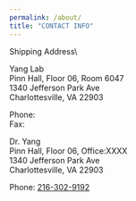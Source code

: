 ```yaml
---
permalink: /about/
title: "CONTACT INFO"
---
```

Shipping Address\

Yang Lab\
Pinn Hall, Floor 06, Room 6047\
1340 Jefferson Park Ave\
Charlottesville, VA 22903

Phone:\
Fax:

Dr. Yang\
Pinn Hall, Floor 06, Office:XXXX\
1340 Jefferson Park Ave\
Charlottesville, VA 22903

Phone: [216-302-9192](tel:+1-216-302-9192)
